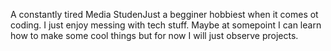A constantly tired Media StudenJust a begginer hobbiest when it comes ot coding. I just enjoy messing with tech stuff. Maybe at somepoint I can learn how to make some cool things but for now I will just observe projects.
